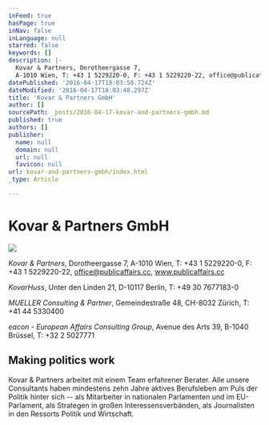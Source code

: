```yaml
---
inFeed: true
hasPage: true
inNav: false
inLanguage: null
starred: false
keywords: []
description: |-
  Kovar & Partners, Dorotheergasse 7,
  A-1010 Wien, T: +43 1 5229220-0, F: +43 1 5229220-22, office@publicaffairs.cc, www.publicaffairs.cc
datePublished: '2016-04-17T18:03:50.724Z'
dateModified: '2016-04-17T18:03:48.297Z'
title: 'Kovar & Partners GmbH'
author: []
sourcePath: _posts/2016-04-17-kovar-and-partners-gmbh.md
published: true
authors: []
publisher:
  name: null
  domain: null
  url: null
  favicon: null
url: kovar-and-partners-gmbh/index.html
_type: Article

---
```

# Kovar & Partners GmbH
![](https://the-grid-user-content.s3-us-west-2.amazonaws.com/2987f55b-57b5-4ad4-b051-65c3cd48bc57.jpg)

_Kovar & Partners_, Dorotheergasse 7,
A-1010 Wien, T: +43 1 5229220-0, F: +43 1 5229220-22, office@publicaffairs.cc, www.publicaffairs.cc

_KovarHuss_, Unter den Linden 21,
D-10117 Berlin, T: +49 30 7677183-0

_MUELLER Consulting & Partner_, Gemeindestraße
48, CH-8032 Zürich, T: +41 44 5330400

_eacon - European Affairs Consulting Group_, Avenue
des Arts 39, B-1040 Brüssel, T: +32 2 5027771

## Making politics work

Kovar & Partners arbeitet mit einem Team erfahrener Berater. Alle
unsere Consultants haben mindestens zehn Jahre aktives Berufsleben am Puls der
Politik hinter sich -- als Mitarbeiter in nationalen Parlamenten und im
EU-Parlament, als Strategen in großen Interessensverbänden, als Journalisten in
den Ressorts Politik und Wirtschaft.
